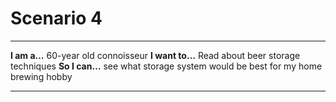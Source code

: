 # Scenario 4

---

**I am a…** 60-year old connoisseur
**I want to…** Read about beer storage techniques
**So I can…** see what storage system would be best for my home brewing hobby

---